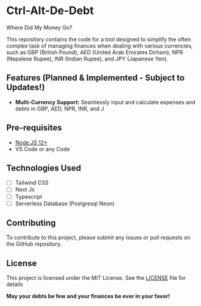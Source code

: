 # Ctrl-Alt-De-Debt
Where Did My Money Go?

This repository contains the code for a tool designed to simplify the often complex task of managing finances when dealing with various currencies, such as GBP (British Pound), AED (United Arab Emirates Dirham), NPR (Nepalese Rupee), INR (Indian Rupee), and JPY (Japanese Yen).

## Features (Planned & Implemented - Subject to Updates!)

* **Multi-Currency Support:** Seamlessly input and calculate expenses and debts in GBP, AED, NPR, INR, and J

## Pre-requisites

- [Node.JS 12+](https://nodejs.org/en/)
- VS Code or any Code

## Technologies Used
- [ ] Tailwind CSS
- [ ] Next Js
- [ ] Typescript
- [ ] Serverless Database (Postgresql Neon)

## Contributing

To contribute to this project, please submit any issues or pull requests on the GitHub repository.

## License

This project is licensed under the MIT License.  See the [LICENSE](LICENSE) file for details

**May your debts be few and your finances be ever in your favor!**
